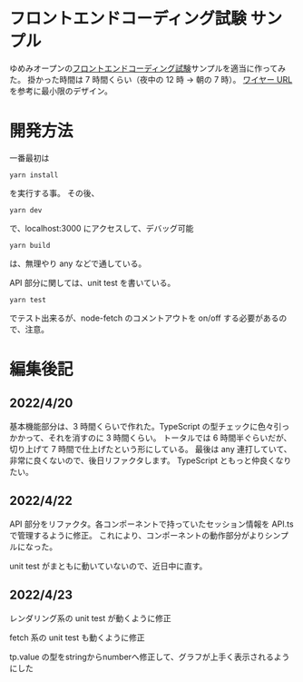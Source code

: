 # フロントエンドコーディング試験 サンプル

ゆめみオープンの[フロントエンドコーディング試験](https://notion.yumemi.co.jp/0e9ef27b55704d7882aab55cc86c999d)サンプルを適当に作ってみた。
掛かった時間は 7 時間くらい（夜中の 12 時 → 朝の 7 時）。
[ワイヤー URL](https://yumemi.notion.site/7646721865fa47e7b2c9b2a52c8c40ac)を参考に最小限のデザイン。

# 開発方法

一番最初は

    yarn install

を実行する事。
その後、

    yarn dev

で、localhost:3000 にアクセスして、デバッグ可能

    yarn build

は、無理やり any などで通している。

API 部分に関しては、unit test を書いている。

    yarn test

でテスト出来るが、node-fetch のコメントアウトを on/off する必要があるので、注意。

# 編集後記


## 2022/4/20

基本機能部分は、3 時間くらいで作れた。TypeScript の型チェックに色々引っかかって、それを消すのに 3 時間くらい。
トータルでは 6 時間半ぐらいだが、切り上げて 7 時間で仕上げたという形にしている。
最後は any 連打していて、非常に良くないので、後日リファクタします。
TypeScript ともっと仲良くなりたい。

## 2022/4/22

API 部分をリファクタ。各コンポーネントで持っていたセッション情報を API.ts で管理するように修正。
これにより、コンポーネントの動作部分がよりシンプルになった。

unit test がまともに動いていないので、近日中に直す。

## 2022/4/23

レンダリング系の unit test が動くように修正

fetch 系の unit test も動くように修正

tp.value の型をstringからnumberへ修正して、グラフが上手く表示されるようにした
